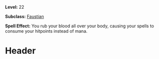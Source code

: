 <!-- TITLE: Spell: Blood Fetish -->
<!-- SUBTITLE:  -->

**Level:** 22

**Subclass:** [Faustian](faustian)

**Spell Effect:** You rub your blood all over your body, causing your spells to consume your hitpoints instead of mana.

# Header